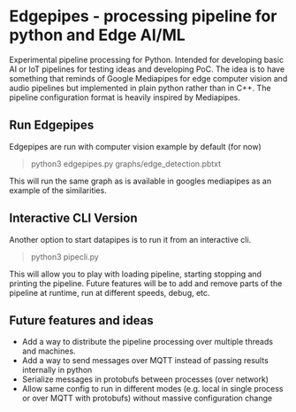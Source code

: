 # Edgepipes - processing pipeline for python and Edge AI/ML
Experimental pipeline processing for Python. Intended for developing basic AI or IoT pipelines for testing ideas and developing PoC. The idea is to have something that reminds of Google Mediapipes for edge computer vision and audio pipelines but implemented in plain python rather than in C++. The pipeline configuration format is heavily inspired by Mediapipes.

## Run Edgepipes
Edgepipes are run with computer vision example by default (for now)
>python3 edgepipes.py graphs/edge_detection.pbtxt

This will run the same graph as is available in googles mediapipes as an example of the similarities.

## Interactive CLI Version
Another option to start datapipes is to run it from an interactive cli.
>python3 pipecli.py

This will allow you to play with loading pipeline, starting stopping and printing the pipeline. Future features will be to add and remove parts of the pipeline at runtime, run at different speeds, debug, etc.

## Future features and ideas
* Add a way to distribute the pipeline processing over multiple threads and machines.
* Add a way to send messages over MQTT instead of passing results internally in python
* Serialize messages in protobufs between processes (over network)
* Allow same config to run in different modes (e.g. local in single process or over MQTT with protobufs) without
massive configuration change
